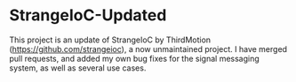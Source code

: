 # StrangeIoC-Updated

This project is an update of StrangeIoC by ThirdMotion (https://github.com/strangeioc), a now unmaintained project. I have merged pull requests, and added my own bug fixes for the signal messaging system, as well as several use cases.

